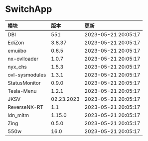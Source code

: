 # SwitchApp

|模块|版本|更新|
|:-|:-|:-|
|DBI|551|2023-05-21 20:05:17|
|EdiZon|3.8.37|2023-05-21 20:05:17|
|emuiibo|0.6.5|2023-05-21 20:05:17|
|nx-ovlloader|1.0.7|2023-05-21 20:05:17|
|nyx_chs|1.5.3|2023-05-21 20:05:17|
|ovl-sysmodules|1.3.1|2023-05-21 20:05:17|
|StatusMonitor|0.9.0|2023-05-21 20:05:17|
|Tesla-Menu|1.2.1|2023-05-21 20:05:17|
|JKSV|02.23.2023|2023-05-21 20:05:17|
|ReverseNX-RT|1.1|2023-05-21 20:05:17|
|ldn_mitm|1.15.0|2023-05-21 20:05:17|
|Zing|0.5.0|2023-05-21 20:05:17|
|550w|16.0|2023-05-21 20:05:17|
